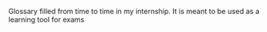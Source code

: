 Glossary filled from time to time in my internship. It is meant to be used as a learning tool for exams
